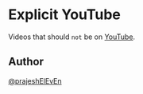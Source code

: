 # Explicit YouTube

Videos that should `not` be on [YouTube](https://www.youtube.com/).

## Author

[@prajeshElEvEn](https://github.com/prajeshElEvEn)
